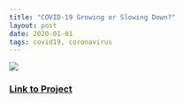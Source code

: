 ```yaml
---
title: "COVID-19 Growing or Slowing Down?"
layout: post
date: 2020-01-01
tags: covid19, coronavirus
---
```

![](https://cdn-images-1.medium.com/max/800/1*CnbaCr0g8HRf5uaNrNBCzA.gif)


### [Link to Project](https://public.flourish.studio/visualisation/1740222/)
 
